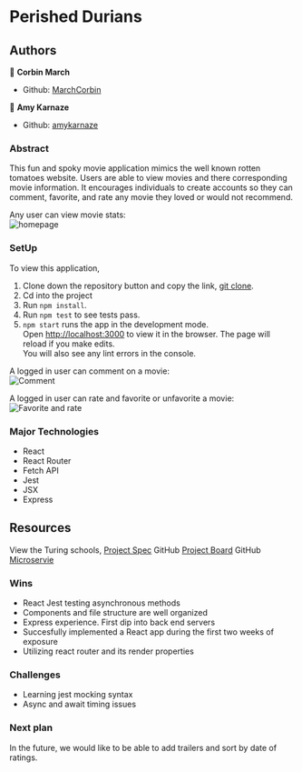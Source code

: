 # Perished Durians

## Authors

👤 **Corbin March**
- Github: [MarchCorbin](https://github.com/MarchCorbin)

👤 **Amy Karnaze**
- Github: [amykarnaze](https://github.com/amykarnaze/bon-appetit/commits?author=relyt4me)

### Abstract

This fun and spoky movie application mimics the well known rotten tomatoes website. Users are able to view movies and there corresponding movie information. It encourages individuals to create accounts so they can comment, favorite, and rate any movie they loved or would not recommend.

Any user can view movie stats:<br />
![homepage](https://media.giphy.com/media/hTJF0gJtHlxSc4JVJO/giphy.gif)

### SetUp

To view this application,
1) Clone down the repository button and copy the link, [git clone](git@github.com:MarchCorbin/amy-corbin-rancidtomatillos.git).
2) Cd into the project
3) Run `npm install`.
4) Run `npm test` to see tests pass.
5) `npm start` runs the app in the development mode.<br />
Open [http://localhost:3000](http://localhost:3000) to view it in the browser.
The page will reload if you make edits.<br />
You will also see any lint errors in the console.

A logged in user can comment on a movie:<br />
![Comment](https://media.giphy.com/media/fvjyDsCBf3E2jtGpcT/giphy.gif)

A logged in user can rate and favorite or unfavorite a movie:<br />
![Favorite and rate](https://media.giphy.com/media/RhXwOa11ZiF16rXNAV/giphy.gif)

### Major Technologies
* React
* React Router
* Fetch API
* Jest
* JSX
* Express

## Resources

View the Turing schools, [Project Spec](https://frontend.turing.io/projects/module-3/rancid-tomatillos-v2.html)
GitHub [Project Board](https://github.com/MarchCorbin/amy-corbin-rancidtomatillos/projects)
GitHub [Microservie](https://github.com/turingschool-examples/rancid-tomatillos-microservice)

### Wins
* React Jest testing asynchronous methods
* Components and file structure are well organized 
* Express experience. First dip into back end servers
* Succesfully implemented a React app during the first two weeks of exposure
* Utilizing react router and its render properties

### Challenges
* Learning jest mocking syntax
* Async and await timing issues

### Next plan

In the future, we would like to be able to add trailers and sort by date of ratings.